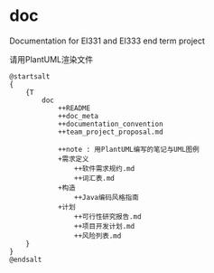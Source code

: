 # doc
Documentation for EI331 and EI333 end term project

请用PlantUML渲染文件
```
@startsalt
{
    {T
        doc
            ++README
            ++doc_meta
            ++documentation_convention
            ++team_project_proposal.md

            ++note : 用PlantUML编写的笔记与UML图例
            +需求定义
                ++软件需求规约.md
                ++词汇表.md
            +构造
                ++Java编码风格指南
            +计划
                ++可行性研究报告.md
                ++项目开发计划.md
                ++风险列表.md
    }
}
@endsalt
```
